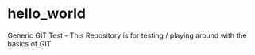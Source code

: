 # hello_world
Generic GIT Test - This Repository is for testing / playing around with the basics of GIT
